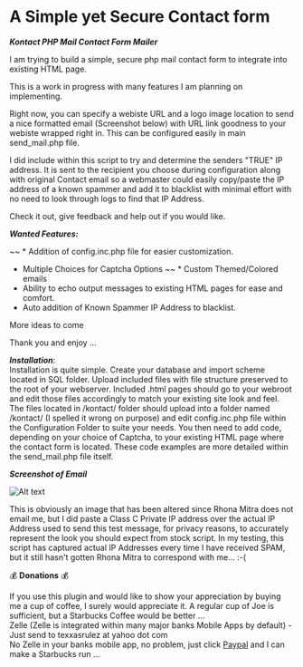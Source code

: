 # A Simple yet Secure Contact form

***Kontact PHP Mail Contact Form Mailer***

I am trying to build a simple, secure php mail contact form to integrate into existing HTML page.

This is a work in progress with many features I am planning on implementing.

Right now, you can specify a webiste URL and a logo image location to send a nice formatted email (Screenshot below) with URL link goodness to your webiste wrapped right in. This can be configured easily in main send_mail.php file. 

I did include within this script to try and determine the senders "TRUE" IP address. It is sent to the recipient you choose during configuration along with original Contact email so a webmaster could easily copy/paste the IP address of a known spammer and add it to blacklist with minimal effort with no need to look through logs to find that IP Address.

Check it out, give feedback and help out if you would like.

***Wanted Features:***

~~ * Addition of config.inc.php file for easier customization.
* Multiple Choices for Captcha Options
~~ * Custom Themed/Colored emails
* Ability to echo output messages to existing HTML pages for ease and comfort.
* Auto addition of Known Spammer IP Address to blacklist.

More ideas to come

Thank you and enjoy ... 

***Installation***: \
Installation is quite simple. Create your database and import scheme located in SQL folder. Upload included files with file structure preserved to the root of your webserver. Included .html pages should go to your webroot and edit those files accordingly to match your existing site look and feel. The files located in /kontact/ folder should upload into a folder named /kontact/ (I spelled it wrong on purpose) and edit config.inc.php file within the Configuration Folder to suite your needs. You then need to add code, depending on your choice of Captcha, to your existing HTML page where the contact form is located. These code examples are more detailed within the send_mail.php file itself.

***Screenshot of Email***

![Alt text](images/screenshot.png?raw=true "ScreenShot")

This is obviously an image that has been altered since Rhona Mitra does not email me, but I did paste a Class C Private IP address over the actual IP Address used to send this test message, for privacy reasons, to accurately represent the look you should expect from stock script. In my testing, this script has captured actual IP Addresses every time I have received SPAM, but it still hasn't gotten Rhona Mitra to correspond with me... :-(

:moneybag: **Donations** :moneybag:

If you use this plugin and would like to show your appreciation by buying me a cup of coffee, I surely would appreciate it. A regular cup of Joe is sufficient, but a Starbucks Coffee would be better ... \
Zelle (Zelle is integrated within many major banks Mobile Apps by default) - Just send to texxasrulez at yahoo dot com \
No Zelle in your banks mobile app, no problem, just click [Paypal](https://paypal.me/texxasrulez?locale.x=en_US) and I can make a Starbucks run ...
